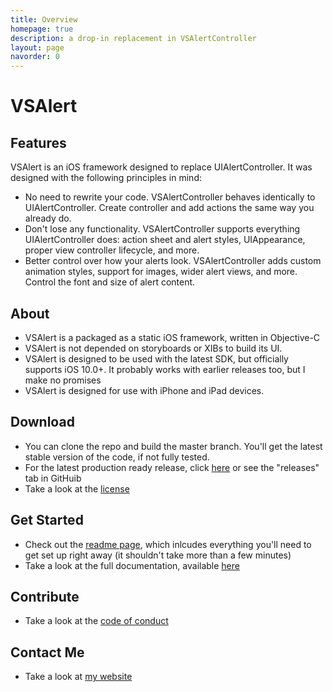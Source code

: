 ```yaml
---
title: Overview
homepage: true
description: a drop-in replacement in VSAlertController
layout: page
navorder: 0
---
```


# VSAlert

## Features
VSAlert is an iOS framework designed to replace UIAlertController. It was designed with the following principles in mind:

* No need to rewrite your code. VSAlertController behaves identically to UIAlertController. Create controller and add actions the same way you already do.
* Don't lose any functionality. VSAlertController supports everything UIAlertController does: action sheet and alert styles, UIAppearance, proper view controller lifecycle, and more.
* Better control over how your alerts look. VSAlertController adds custom animation styles, support for images, wider alert views, and more. Control the font and size of alert content.

## About
* VSAlert is a packaged as a static iOS framework, written in Objective-C
* VSAlert is not depended on storyboards or XIBs to build its UI.
* VSAlert is designed to be used with the latest SDK, but officially supports iOS 10.0+. It probably works with earlier releases too, but I make no promises
* VSAlert is designed for use with iPhone and iPad devices.

## Download
* You can clone the repo and build the master branch. You'll get the latest stable version of the code, if not fully tested.
* For the latest production ready release, click [here](https://github.com/vsanthanam/VSAlert/releases/latest) or see the "releases" tab in GitHuib
* Take a look at the [license](https://code.vsanthanam.com/VSAlert/LICENSE)

## Get Started
* Check out the [readme page](https://code.vsanthanam.com/VSAlert/README), which inlcudes everything you'll need to get set up right away (it shouldn't take more than a few minutes)
* Take a look at the full documentation, available [here](https://code.vsanthanam.com/VSAlert/Documentation/)

## Contribute
* Take a look at the [code of conduct](https://code.vsanthanam.com/VSAlert/CODE_OF_CONDUCT)

## Contact Me
* Take a look at [my website](https://www.vsanthanam.com)
